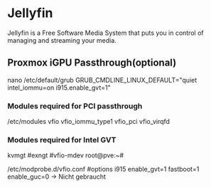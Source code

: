 # Jellyfin
Jellyfin is a Free Software Media System that puts you in control of managing and streaming your media.

## Proxmox iGPU Passthrough(optional)
nano /etc/default/grub
GRUB_CMDLINE_LINUX_DEFAULT="quiet intel_iommu=on i915.enable_gvt=1"
### Modules required for PCI passthrough
/etc/modules
vfio
vfio_iommu_type1
vfio_pci
vfio_virqfd

### Modules required for Intel GVT
kvmgt
#exngt
#vfio-mdev
root@pve:~# 

/etc/modprobe.d/vfio.conf
#options i915 enable_gvt=1 fastboot=1 enable_guc=0
-> Nicht gebraucht